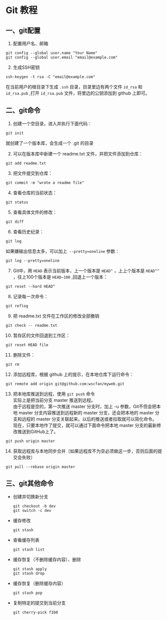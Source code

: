# Git 教程
## 一、git配置

1. 配置用户名、邮箱
```
git config --global user.name "Your Name"
git config --global user.email "email@example.com"
```

2. 生成SSH密钥
```
ssh-keygen -t rsa -C "email@example.com"
```
在当前用户的根目录下生成 `.ssh` 目录，目录里边有两个文件 `id_rsa` 和 `id_rsa.pub` ,打开 `id_rsa.pub` 文件，将里边的公钥添加到 github 上即可。  

## 二、git命令

1. 创建一个空目录，进入并执行下面代码：  

```
git init
```
就创建了一个版本库，会生成一个 .git 的目录

2. 可以在版本库中新建一个 readme.txt 文件，并把文件添加到仓库：  

```
git add readme.txt
```

3. 把文件提交到仓库：  

```
git commit -m "wrote a readme file"
```

4. 查看仓库的当前状态：  

```
git status
```

5. 查看具体文件的修改：  

```
git diff
```

6. 查看历史纪录：

```
git log
```
如果嫌输出信息太多，可以加上` --pretty=oneline` 参数：
```
git log --pretty=oneline
```

7. Git中，用 `HEAD` 表示当前版本，上一个版本是 `HEAD^` ，上上个版本是 `HEAD^^` ，往上100个版本是 `HEAD~100` ,回退上一个版本：  

```
git reset --hard HEAD^
```

8. 记录每一次命令：

```
git reflog
```

9. 把 readme.txt 文件在工作区的修改全部撤销

```
git check -- readme.txt
```

10. 暂存区的文件回退到工作区：

```
git reset HEAD file
```

11. 删除文件：

```
git rm
```

12. 添加远程库，根据 github 上的提示，在本地仓库下运行命令：

```
git remote add origin git@github.com:wscfan/myweb.git
```

13. 把本地库推送到远程，使用 `git push` 命令  
    实际上是把当前分支 master 推送到远程。  
    由于远程是空的，第一次推送 master 分支时，加上 -u 参数，Git不但会把本地 master 分支内容推送到远程新的 master 分支，还会把本地的 master 分支和远程的 master 分支关联起来。以后的推送或者拉取就可以简化命令。  
    现在，只要本地作了提交，就可以通过下面命令把本地 master 分支的最新修改推送到GitHub上了。

```
git push origin master
```

14. 获取远程库与本地同步合并（如果远程库不为空必须做这一步，否则后面的提交会失败）

```
git pull --rebase origin master
```

## 三、git其他命令

+ 创建并切换新分支

  ```
  git checkout -b dev
  git switch -c dev
  ```

+ 缓存修改

  ```
  git stash
  ```

+ 查看缓存列表

  ```
  git stash list
  ```

+ 缓存恢复（不删除缓存内容）、删除

  ```	
  git stash apply
  git stash drop
  ```

+ 缓存恢复（删除缓存内容）

  ```
  git stash pop
  ```

+ 复制特定的提交到当前分支

  ```
  git cherry-pick f1b0
  ```

  









